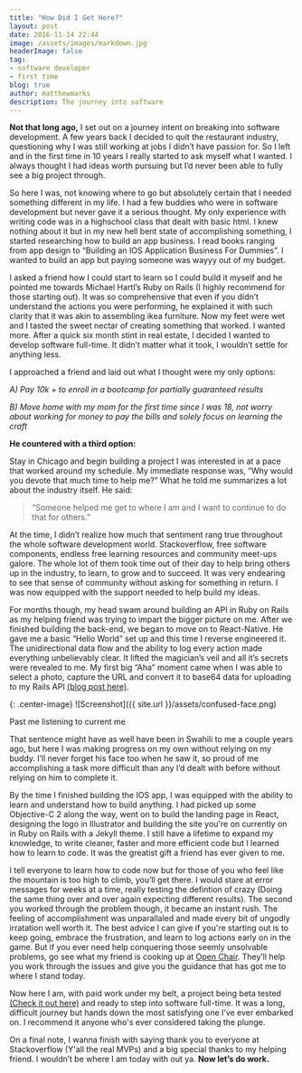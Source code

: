 ```yaml
---
title: "How Did I Get Here?"
layout: post
date: 2016-11-14 22:44
image: /assets/images/markdown.jpg
headerImage: false
tag:
- software developer
- first time
blog: true
author: matthewmarks
description: The journey into software
---
```



**Not that long ago,** I set out on a journey intent on breaking into software development.  A few years back I decided to quit the restaurant industry, questioning why I was still working at jobs I didn’t have passion for.  So I left and in the first time in 10 years I really started to ask myself what I wanted.  I always thought I had ideas worth pursuing but I’d never been able to fully see a big project through.

So here I was, not knowing where to go but absolutely certain that I needed something different in my life.  I  had a few buddies who were in software development but never gave it a serious thought.  My only experience with writing code was in a highschool class that dealt with basic html.  I knew nothing about it but  in my new hell bent state of accomplishing something, I started researching how to build an app business.  I read books ranging from app design to “Building an IOS Application Business For Dummies”.  I wanted to build an app but paying someone was wayyy out of my budget.

I asked a friend how I could start to learn so I could build it myself and he pointed me towards Michael Hartl’s Ruby on Rails (I highly recommend for those starting out).  It was so comprehensive that even if you didn’t understand the actions you were performing, he explained it with such clarity that it was akin to assembling ikea furniture.  Now my feet were wet and I tasted the sweet nectar of creating something that worked.  I wanted more.  After a quick six month stint in real estate, I decided I wanted to develop software full-time.  It didn’t matter what it took, I wouldn’t settle for anything less.

I approached a friend and laid out what I thought were my only options:

*A)  Pay 10k + to enroll in a bootcamp for partially guaranteed results*

*B)  Move home with my mom for the first time since I was 18, not worry about working for money to pay the bills and solely focus on learning the craft*

**He countered with a third option:**

Stay in Chicago and begin building a project I was interested in at a pace that worked around my schedule.  My immediate response was, “Why would you devote that much time to help me?”  What he told me summarizes a lot about the industry itself.  He said:  

>  “Someone helped me get to where I am and I want to continue to do that for others.”

At the time, I didn’t realize how much that sentiment rang true throughout the whole software development world.  Stackoverflow, free software components, endless free learning resources and community meet-ups galore.  The whole lot of them took time out of their day to help bring others up in the industry, to learn, to grow and to succeed.  It was very endearing to see that sense of community without asking for something in return.  I was now equipped with the support needed to help build my ideas.

For months though, my head swam around building an API in Ruby on Rails as my helping friend was trying to impart the bigger picture on me.  After we finished building the back-end, we began to move on to React-Native.  He gave me a basic “Hello World” set up and this time I reverse engineered it.  The unidirectional data flow and the ability to log every action made everything unbelievably clear.  It lifted the magician’s veil and all it’s secrets were revealed to me.  My first big “Aha” moment came when I was able to select a photo, capture the URL and convert it to base64 data for uploading to my Rails API [(blog post here)][2].

{: .center-image}
![Screenshot]({{ site.url }}/assets/confused-face.png)
<figcaption class="caption">Past me listening to current me</figcaption>  

That sentence might have as well have been in Swahili to me a couple years ago, but here I was making progress on my own without relying on my buddy.  I’ll never forget his face too when he saw it, so proud of me accomplishing a task more difficult than any I’d dealt with before without relying on him to complete it.  

By the time I finished building the IOS app, I was equipped with the ability to learn and understand how to build anything.  I had picked up some Objective-C 2 along the way, went on to build the landing page in React, designing the logo in Illustrator and building the site you're on currently on in Ruby on Rails with a Jekyll theme.  I still have a lifetime to expand my knowledge, to write cleaner, faster and more efficient code but I learned how to learn to code.  It was the greatist gift a friend has ever given to me.

I tell everyone to learn how to code now but for those of you who feel like the mountain is too high to climb, you’ll get there.   I would stare at error messages for weeks at a time, really testing the defintion of crazy (Doing the same thing over and over again expecting different results).  The second you worked through the problem though, it became an instant rush.  The feeling of accomplishment was unparallaled and made every bit of ungodly irratation well worth it. The best advice I can give if you're starting out is to keep going, embrace the frustration, and learn to log actions early on in the game.  But if you ever need help conquering those seemly unsolvable problems, go see what my friend is cooking up at [Open Chair][3].  They’ll help you work through the issues and give you the guidance that has got me to where I stand today.  

Now here I am, with paid work under my belt, a project being beta tested [(Check it out here)][1] and ready to step into software full-time.  It was a long, difficult journey but hands down the most satisfying one I’ve ever embarked on.  I recommend it anyone who's ever considered taking the plunge.

On a final note, I wanna finish with saying thank you to everyone at Stackoverflow (Y'all the real MVPs) and a big special thanks to my helping friend.  I wouldn’t be where I am today with out ya.  **Now let’s do work.**

[1]: https://itunes.apple.com/us/app/rolotext/id1198445464?ls=1&mt=8
[2]: http://matthewmarks.me/upload-image-to-rails/
[3]: https://www.openchair.io/

